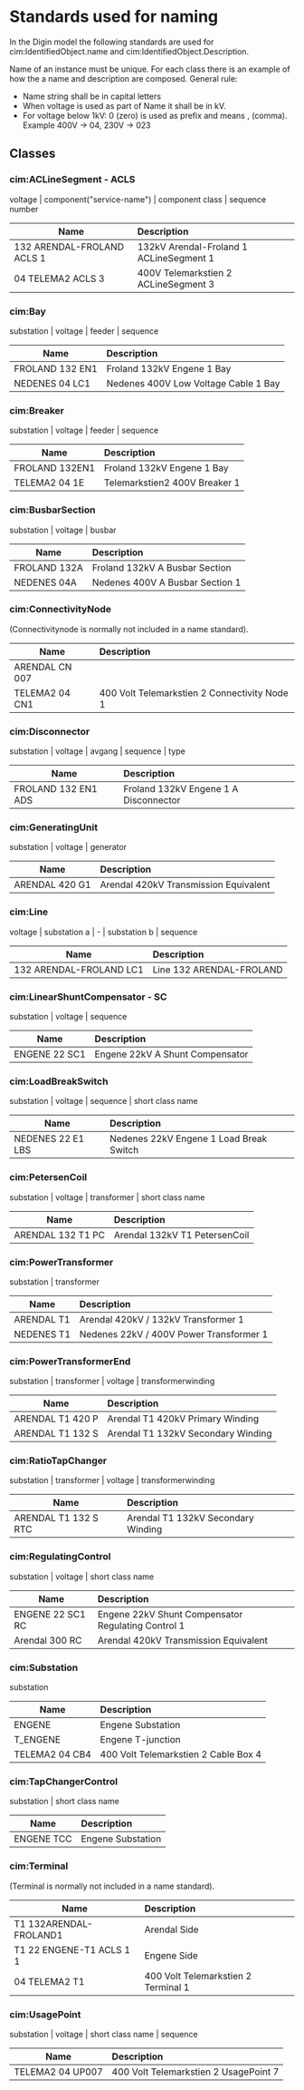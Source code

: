 # Standards used for naming

In the Digin model the following standards are used for cim:IdentifiedObject.name and cim:IdentifiedObject.Description.

Name of an instance must be unique.
For each class there is an example of how the a name and description are composed.
General rule:

- Name string shall be in capital letters
- When voltage is used as part of Name it shall be in kV.
- For voltage below 1kV: 0 (zero) is used as prefix and means , (comma). Example 400V -> 04, 230V -> 023

## Classes

### cim:ACLineSegment - ACLS

voltage | component("service-name") | component class | sequence number

| Name                       | Description                             |
| -------------------------- | :-------------------------------------- |
| 132 ARENDAL-FROLAND ACLS 1 | 132kV Arendal-Froland 1 ACLineSegment 1 |
| 04 TELEMA2 ACLS 3          | 400V Telemarkstien 2 ACLineSegment 3    |

### cim:Bay

substation | voltage | feeder | sequence

| Name            | Description                          |
| --------------- | :----------------------------------- |
| FROLAND 132 EN1 | Froland 132kV Engene 1 Bay           |
| NEDENES 04 LC1  | Nedenes 400V Low Voltage Cable 1 Bay |

### cim:Breaker

substation | voltage | feeder | sequence

| Name           | Description                   |
| -------------- | :---------------------------- |
| FROLAND 132EN1 | Froland 132kV Engene 1 Bay    |
| TELEMA2 04 1E  | Telemarkstien2 400V Breaker 1 |

### cim:BusbarSection

substation | voltage | busbar

| Name         | Description                     |
| ------------ | :------------------------------ |
| FROLAND 132A | Froland 132kV A Busbar Section  |
| NEDENES 04A  | Nedenes 400V A Busbar Section 1 |

### cim:ConnectivityNode

(Connectivitynode is normally not included in a name standard).

| Name           | Description                                  |
| -------------- | :------------------------------------------- |
| ARENDAL CN 007 |                                              |
| TELEMA2 04 CN1 | 400 Volt Telemarkstien 2 Connectivity Node 1 |

### cim:Disconnector

substation | voltage | avgang | sequence | type

| Name                | Description                           |
| ------------------- | :------------------------------------ |
| FROLAND 132 EN1 ADS | Froland 132kV Engene 1 A Disconnector |

### cim:GeneratingUnit

substation | voltage | generator

| Name           | Description                           |
| -------------- | :------------------------------------ |
| ARENDAL 420 G1 | Arendal 420kV Transmission Equivalent |

### cim:Line

voltage | substation a | - | substation b | sequence

| Name                    | Description              |
| ----------------------- | :----------------------- |
| 132 ARENDAL-FROLAND LC1 | Line 132 ARENDAL-FROLAND |

### cim:LinearShuntCompensator - SC

substation | voltage | sequence

| Name          | Description                     |
| ------------- | :------------------------------ |
| ENGENE 22 SC1 | Engene 22kV A Shunt Compensator |

### cim:LoadBreakSwitch

substation | voltage | sequence | short class name

| Name              | Description                             |
| ----------------- | :-------------------------------------- |
| NEDENES 22 E1 LBS | Nedenes 22kV Engene 1 Load Break Switch |

### cim:PetersenCoil

substation | voltage | transformer | short class name

| Name              | Description                   |
| ----------------- | :---------------------------- |
| ARENDAL 132 T1 PC | Arendal 132kV T1 PetersenCoil |

### cim:PowerTransformer

substation | transformer

| Name       | Description                             |
| ---------- | :-------------------------------------- |
| ARENDAL T1 | Arendal 420kV / 132kV Transformer 1     |
| NEDENES T1 | Nedenes 22kV / 400V Power Transformer 1 |

### cim:PowerTransformerEnd

substation | transformer | voltage | transformerwinding

| Name             | Description                        |
| ---------------- | :--------------------------------- |
| ARENDAL T1 420 P | Arendal T1 420kV Primary Winding   |
| ARENDAL T1 132 S | Arendal T1 132kV Secondary Winding |

### cim:RatioTapChanger

substation | transformer | voltage | transformerwinding

| Name                 | Description                        |
| -------------------- | :--------------------------------- |
| ARENDAL T1 132 S RTC | Arendal T1 132kV Secondary Winding |

### cim:RegulatingControl

substation | voltage | short class name

| Name             | Description                                        |
| ---------------- | :------------------------------------------------- |
| ENGENE 22 SC1 RC | Engene 22kV Shunt Compensator Regulating Control 1 |
| Arendal 300 RC   | Arendal 420kV Transmission Equivalent              |

### cim:Substation

substation

| Name           | Description                          |
| -------------- | :----------------------------------- |
| ENGENE         | Engene Substation                    |
| T_ENGENE       | Engene T-junction                    |
| TELEMA2 04 CB4 | 400 Volt Telemarkstien 2 Cable Box 4 |

### cim:TapChangerControl

substation | short class name

| Name       | Description       |
| ---------- | :---------------- |
| ENGENE TCC | Engene Substation |

### cim:Terminal

(Terminal is normally not included in a name standard).

| Name                     | Description                         |
| ------------------------ | :---------------------------------- |
| T1 132ARENDAL-FROLAND1   | Arendal Side                        |
| T1 22 ENGENE-T1 ACLS 1 1 | Engene Side                         |
| 04 TELEMA2 T1            | 400 Volt Telemarkstien 2 Terminal 1 |

### cim:UsagePoint

substation | voltage | short class name | sequence

| Name             | Description                           |
| ---------------- | :------------------------------------ |
| TELEMA2 04 UP007 | 400 Volt Telemarkstien 2 UsagePoint 7 |
